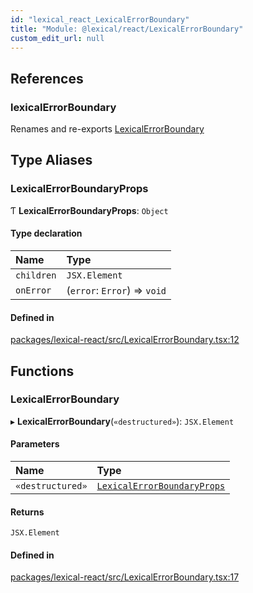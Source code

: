 ```yaml
---
id: "lexical_react_LexicalErrorBoundary"
title: "Module: @lexical/react/LexicalErrorBoundary"
custom_edit_url: null
---
```


## References

### lexicalErrorBoundary

Renames and re-exports [LexicalErrorBoundary](lexical_react_LexicalErrorBoundary.md#lexicalerrorboundary-1)

## Type Aliases

### LexicalErrorBoundaryProps

Ƭ **LexicalErrorBoundaryProps**: `Object`

#### Type declaration

| Name | Type |
| :------ | :------ |
| `children` | `JSX.Element` |
| `onError` | (`error`: `Error`) => `void` |

#### Defined in

[packages/lexical-react/src/LexicalErrorBoundary.tsx:12](https://github.com/facebook/lexical/tree/main/packages/lexical-react/src/LexicalErrorBoundary.tsx#L12)

## Functions

### LexicalErrorBoundary

▸ **LexicalErrorBoundary**(`«destructured»`): `JSX.Element`

#### Parameters

| Name | Type |
| :------ | :------ |
| `«destructured»` | [`LexicalErrorBoundaryProps`](lexical_react_LexicalErrorBoundary.md#lexicalerrorboundaryprops) |

#### Returns

`JSX.Element`

#### Defined in

[packages/lexical-react/src/LexicalErrorBoundary.tsx:17](https://github.com/facebook/lexical/tree/main/packages/lexical-react/src/LexicalErrorBoundary.tsx#L17)
